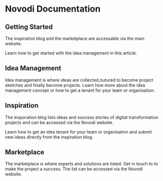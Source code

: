 # Novodi Documentation

## Getting Started
The inspiration blog and the marketplace are accessable via the main website.

Learn how to get started with the idea management in this article.

## Idea Management
Idea management is where ideas are collected,nutured to become project sketches and finally become projects. Learn how more about the idea management concept or how to get a tenant for your team or organisation.

## Inspiration
The insporation blog lists ideas and success stories of digital transformation projects and can be accessed via the Novodi website.

Learn how to get an idea tenant for your team or organisation and submit new ideas directly from the inspiration blog.

## Marketplace
The marketplace is where experts and solutions are listed. Get in touch to to make the project a success. The list can be accessed via the Novodi website.
